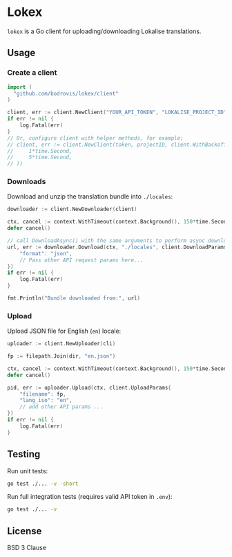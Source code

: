 # Lokex

`lokex` is a Go client for uploading/downloading Lokalise translations.

## Usage

### Create a client

```go
import (
  "github.com/bodrovis/lokex/client"
)

client, err := client.NewClient("YOUR_API_TOKEN", "LOKALISE_PROJECT_ID", nil)
if err != nil {
    log.Fatal(err)
}
// Or, configure client with helper methods, for example:
// client, err := client.NewClient(token, projectID, client.WithBackoff(
//     1*time.Second,
//     5*time.Second,
// ))
```

### Downloads

Download and unzip the translation bundle into `./locales`:

```go
downloader := client.NewDownloader(client)

ctx, cancel := context.WithTimeout(context.Background(), 150*time.Second)
defer cancel()

// call DownloadAsync() with the same arguments to perform async download
url, err := downloader.Download(ctx, "./locales", client.DownloadParams{
    "format": "json",
    // Pass other API request params here...
})
if err != nil {
    log.Fatal(err)
}

fmt.Println("Bundle downloaded from:", url)
```

### Upload

Upload JSON file for English (`en`) locale:

```go
uploader := client.NewUploader(cli)

fp := filepath.Join(dir, "en.json")

ctx, cancel := context.WithTimeout(context.Background(), 150*time.Second)
defer cancel()

pid, err := uploader.Upload(ctx, client.UploadParams{
    "filename": fp,
    "lang_iso": "en",
    // add other API params ...
})
if err != nil {
    log.Fatal(err)
}
```

## Testing

Run unit tests:

```bash
go test ./... -v -short
```

Run full integration tests (requires valid API token in `.env`):

```bash
go test ./... -v
```

## License

BSD 3 Clause
